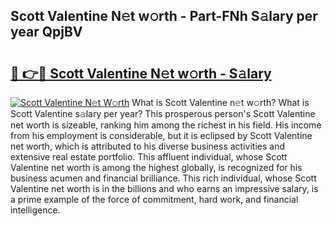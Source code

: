 ## Scott Valentine N𝚎t w𝚘rth - Part-FNh S𝚊lary per year QpjBV

# <h2><a href="http://gc02kf.nevu.top/?p=Scott+Valentine">🔗 👉🔴 Scott Valentine N𝚎t w𝚘rth - S𝚊lary</a></h2>

[![Scott Valentine N𝚎t W𝚘rth](https://i.imgur.com/Oavwk0R.jpeg)](http://gc02kf.nevu.top/?p=Scott+Valentine)
What is Scott Valentine n𝚎t w𝚘rth? What is Scott Valentine s𝚊lary per year?
This prosperous person's Scott Valentine net worth is sizeable, ranking him among the richest in his field. His income from his employment is considerable, but it is eclipsed by Scott Valentine net worth, which is attributed to his diverse business activities and extensive real estate portfolio. This affluent individual, whose Scott Valentine net worth is among the highest globally, is recognized for his business acumen and financial brilliance. This rich individual, whose Scott Valentine net worth is in the billions and who earns an impressive salary, is a prime example of the force of commitment, hard work, and financial intelligence.
